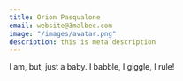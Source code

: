 ```yaml
---
title: Orion Pasqualone
email: website@3malbec.com
image: "/images/avatar.png"
description: this is meta description
---
```


I am, but, just a baby. I babble, I giggle, I rule!